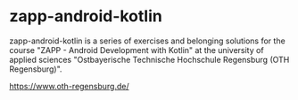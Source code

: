 zapp-android-kotlin
===================

zapp-android-kotlin is a series of exercises and belonging solutions for the course "ZAPP - Android Development with Kotlin" at the university of applied sciences "Ostbayerische Technische Hochschule Regensburg (OTH Regensburg)".

https://www.oth-regensburg.de/
